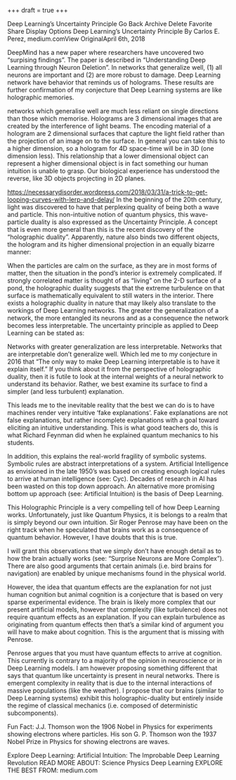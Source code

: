 +++
draft = true
+++

Deep Learning’s Uncertainty Principle
Go Back
Archive
Delete
Favorite
Share
Display Options
Deep Learning’s Uncertainty Principle
By Carlos E. Perez, medium.comView OriginalApril 6th, 2018

DeepMind has a new paper where researchers have uncovered two “surpising findings”. The paper is described in “Understanding Deep Learning through Neuron Deletion”. In networks that generalize well, (1) all neurons are important and (2) are more robust to damage. Deep Learning network have behavior that reminds us of holograms. These results are further confirmation of my conjecture that Deep Learning systems are like holographic memories.

networks which generalise well are much less reliant on single directions than those which memorise.
Holograms are 3 dimensional images that are created by the interference of light beams. The encoding material of a hologram are 2 dimensional surfaces that capture the light field rather than the projection of an image on to the surface. In general you can take this to a higher dimension, so a hologram for 4D space-time will be in 3D (one dimension less). This relationship that a lower dimensional object can represent a higher dimensional object is in fact something our human intuition is unable to grasp. Our biological experience has understood the reverse, like 3D objects projecting in 2D planes.


https://necessarydisorder.wordpress.com/2018/03/31/a-trick-to-get-looping-curves-with-lerp-and-delay/
In the beginning of the 20th century, light was discovered to have that perplexing quality of being both a wave and particle. This non-intuitive notion of quantum physics, this wave-particle duality is also expressed as the Uncertainty Principle. A concept that is even more general than this is the recent discovery of the “holographic duality”. Apparently, nature also binds two different objects, the hologram and its higher dimensional projection in an equally bizarre manner:

When the particles are calm on the surface, as they are in most forms of matter, then the situation in the pond’s interior is extremely complicated.
If strongly correlated matter is thought of as “living” on the 2-D surface of a pond, the holographic duality suggests that the extreme turbulence on that surface is mathematically equivalent to still waters in the interior.
There exists a holographic duality in nature that may likely also translate to the workings of Deep Learning networks. The greater the generalization of a network, the more entangled its neurons and as a consequence the network becomes less interpretable. The uncertainty principle as applied to Deep Learning can be stated as:

Networks with greater generalization are less interpretable. Networks that are interpretable don’t generalize well.
Which led me to my conjecture in 2016 that “The only way to make Deep Learning interpretable is to have it explain itself.” If you think about it from the perspective of holographic duality, then it is futile to look at the internal weights of a neural network to understand its behavior. Rather, we best examine its surface to find a simpler (and less turbulent) explanation.

This leads me to the inevitable reality that the best we can do is to have machines render very intuitive ‘fake explanations’. Fake explanations are not false explanations, but rather incomplete explanations with a goal toward eliciting an intuitive understanding. This is what good teachers do, this is what Richard Feynman did when he explained quantum mechanics to his students.

In addition, this explains the real-world fragility of symbolic systems. Symbolic rules are abstract interpretations of a system. Artificial Intelligence as envisioned in the late 1950’s was based on creating enough logical rules to arrive at human intelligence (see: Cyc). Decades of research in AI has been wasted on this top down approach. An alternative more promising bottom up approach (see: Artificial Intuition) is the basis of Deep Learning.

This Holographic Principle is a very compelling tell of how Deep Learning works. Unfortunately, just like Quantum Physics, it is belongs to a realm that is simply beyond our own intuition. Sir Roger Penrose may have been on the right track when he speculated that brains work as a consequence of quantum behavior. However, I have doubts that this is true.

I will grant this observations that we simply don’t have enough detail as to how the brain actually works (see: “Surprise Neurons are More Complex”). There are also good arguments that certain animals (i.e. bird brains for navigation) are enabled by unique mechanisms found in the physical world.

However, the idea that quantum effects are the explanation for not just human cognition but animal cognition is a conjecture that is based on very sparse experimental evidence. The brain is likely more complex that our present artificial models, however that complexity (like turbulence) does not require quantum effects as an explanation. If you can explain turbulence as originating from quantum effects then that’s a similar kind of argument you will have to make about cognition. This is the argument that is missing with Penrose.

Penrose argues that you must have quantum effects to arrive at cognition. This currently is contrary to a majority of the opinion in neuroscience or in Deep Learning models. I am however proposing something different that says that quantum like uncertainty is present in neural networks. There is emergent complexity in reality that is due to the internal interactions of massive populations (like the weather). I propose that our brains (similar to Deep Learning systems) exhibit this holographic-duality but entirely inside the regime of classical mechanics (i.e. composed of deterministic subcomponents).

Fun Fact: J.J. Thomson won the 1906 Nobel in Physics for experiments showing electrons where particles. His son G. P. Thomson won the 1937 Nobel Prize in Physics for showing electrons are waves.


Explore Deep Learning: Artificial Intuition: The Improbable Deep Learning Revolution
READ MORE ABOUT:  Science Physics Deep Learning EXPLORE THE BEST FROM: medium.com
